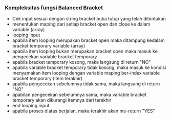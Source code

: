 ### Kompleksitas fungsi Balanced Bracket
- Cek input sesuai dengan string bracket buka tutup yang telah ditentukan
- menentukan maping dari setiap bracket open dan close ke dalam variable (array)
- looping input 
- apabila item looping merupakan bracket open maka ditampung kedalam bracket temporary variable (array)
- apabila item looping bukan merupakan bracket open maka masuk ke pengecekan variable bracket temporary
- apabila bracket temporary kosong, maka langsung di return "NO"
- apabila variable bracket temporary tidak kosong, maka masuk ke kondisi menyamakan item looping dengan variable maping ber-index variable bracket temporary (item terakhir)
- apabila pengecekan sebelumnya tidak sama, maka langsung di return "NO"
- apabilan pengecekan sebelumnya sama, maka variable bracket temporary akan dikurangi itemnya dari terakhir 
- end looping input
- apabila proses diatas berjalan, maka terakhir akan me-return "YES"
